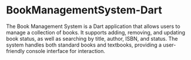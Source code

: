 # BookManagementSystem-Dart
The Book Management System is a Dart application that allows users to manage a collection of books. It supports adding, removing, and updating book status, as well as searching by title, author, ISBN, and status. The system handles both standard books and textbooks, providing a user-friendly console interface for interaction.
